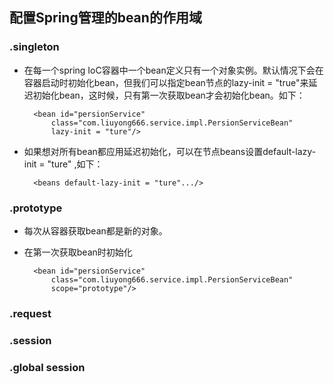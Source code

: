 ## 配置Spring管理的bean的作用域

### .singleton
- 在每一个spring IoC容器中一个bean定义只有一个对象实例。默认情况下会在容器启动时初始化bean，但我们可以指定bean节点的lazy-init = "true"来延迟初始化bean，这时候，只有第一次获取bean才会初始化bean。如下：

		<bean id="persionService" 
			class="com.liuyong666.service.impl.PersionServiceBean"  
			lazy-init = "ture"/>


- 如果想对所有bean都应用延迟初始化，可以在节点beans设置default-lazy-init = "ture" ,如下：

		<beans default-lazy-init = "ture".../>

### .prototype
- 每次从容器获取bean都是新的对象。
- 在第一次获取bean时初始化

		<bean id="persionService" 
			class="com.liuyong666.service.impl.PersionServiceBean" 
			scope="prototype"/>

### .request

### .session

### .global session



